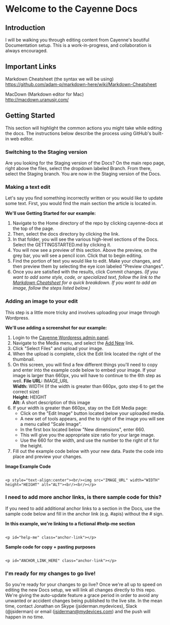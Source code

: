 # Welcome to the Cayenne Docs

## Introduction
I will be walking you through editing content from Cayenne's boutiful Documentation setup. This is a work-in-progress, and collaboration is always encouraged.


## Important Links
Markdown Cheatsheet (the syntax we will be using)<br/>
https://github.com/adam-p/markdown-here/wiki/Markdown-Cheatsheet

MacDown (Markdown editor for Mac)<br/>
http://macdown.uranusjr.com/


## Getting Started
This section will highlight the common actions you might take while editing the docs. The instructions below describe the process using GitHub's built-in web editor.

### Switching to the Staging version
Are you looking for the Staging version of the Docs? On the main repo page, right above the files, select the dropdown labeled Branch. From there, select the Staging branch. You are now in the Staging version of the Docs.

### Making a text edit
Let's say you find something incorrectly written or you would like to update some text. First, you would find the main section the article is located in. 

**We'll use Getting Started for our example:**

1. Navigate to the Home directory of the repo by clicking cayenne-docs at the top of the page.
2. Then, select the docs directory by clicking the link.
3. In that folder, you will see the various high-level sections of the Docs. Select the GETTINGSTARTED.md by clicking it.
4. You will now see a preview of this section. Above the preview, on the grey bar, you will see a pencil icon. Click that to begin editing.
5. Find the portion of text you would like to edit. Make your changes, and then preview them by selecting the eye icon labeled "Preview changes".
6. Once you are satisfied with the results, click Commit changes. 
*(If you want to add some style, code, or specialized text, follow the link to the [Markdown Cheatsheet](https://github.com/adam-p/markdown-here/wiki/Markdown-Cheatsheet) for a quick breakdown. If you want to add an image, follow the steps listed below.)*

### Adding an image to your edit
This step is a little more tricky and involves uploading your image through Wordpress.

**We'll use adding a screenshot for our example:**

1. Login to the [Cayenne Wordpress admin panel](http://www.cayenne-mydevices.com/wp-admin).
2. Navigate to the Media menu, and select the [Add New](http://www.cayenne-mydevices.com/wp-admin/media-new.php) link.
3. Click "Select Files" and upload your image.
4. When the upload is complete, click the Edit link located the right of the thumbnail.
5. On this screen, you will find a few different things you'll need to copy and enter into the example code below to embed your image. If your image is larger than 660px, you will have to continue to the 6th step as well.
    **File URL:** IMAGE_URL <br/>
    **Width:** WIDTH (If the width is greater than 660px, goto step 6 to get the correct size)<br/>
    **Height:** HEIGHT <br/>
    **Alt:** A short description of this image
6. If your width is greater than 660px, stay on the Edit Media page:
   * Click on the "Edit Image" button located below your uploaded media.
   * A new set of tools appears, and the to right of the image you will see a menu called "Scale Image". 
   * In the first box located below "New dimensions", enter 660. 
   * This will give you the appropriate size ratio for your large image. 
   * Use the 660 for the width, and use the number to the right of it for the height.
7. Fill out the example code below with your new data. Paste the code into place and preview your changes.

**Image Example Code**
```

<p style="text-align:center"><br/><img src="IMAGE_URL" width="WIDTH" height="HEIGHT" alt="ALT"><br/><br/></p>

```

### I need to add more anchor links, is there sample code for this?
If you need to add additional anchor links to a section in the Docs, use the sample code below and fill in the anchor link (e.g. #apis) without the # sign. 

**In this example, we're linking to a fictional #help-me section**
```

<p id="help-me" class="anchor-link"></p>

```

**Sample code for copy + pasting purposes**
```

<p id="ANCHOR_LINK_HERE" class="anchor-link"></p>

```


### I'm ready for my changes to go live!
So you're ready for your changes to go live? Once we're all up to speed on editing the new Docs setup, we will link all changes directly to this repo. We're giving the auto-update feature a grace period in order to avoid any unwanted or accident changes being published to the live site. In the mean time, contact Jonathan on Skype (jsiderman.mydevices), Slack (@jsiderman) or email (jsiderman@mydevices.com) and the push will happen in no time. 

